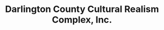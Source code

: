 ---
layout: repo
title: "Darlington County Cultural Realism Complex, Inc."
id: 2042
permalink: repos/2042/
---